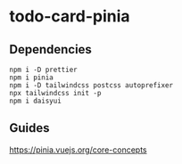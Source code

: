 # todo-card-pinia

## Dependencies

```shell
npm i -D prettier
npm i pinia
npm i -D tailwindcss postcss autoprefixer
npx tailwindcss init -p
npm i daisyui
```

## Guides

https://pinia.vuejs.org/core-concepts
